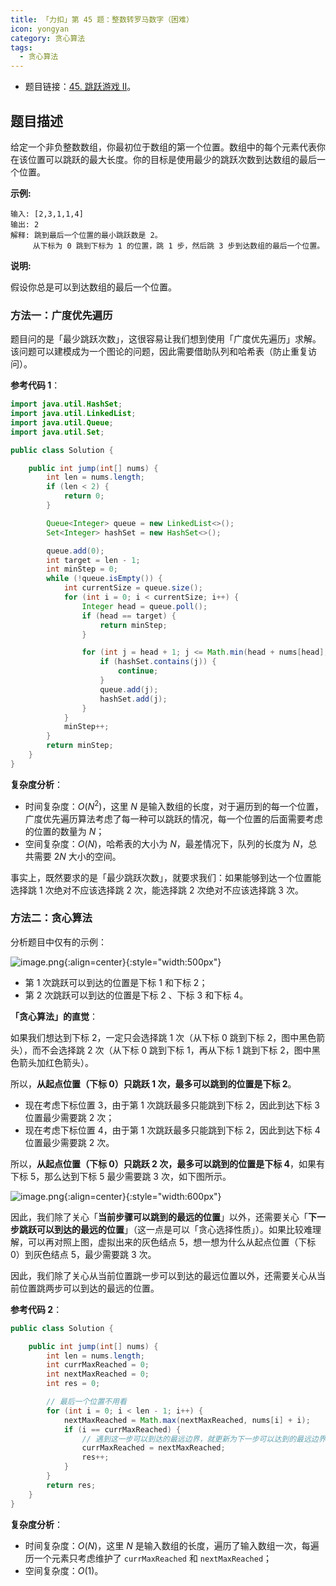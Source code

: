 ```yaml
---
title: 「力扣」第 45 题：整数转罗马数字（困难）
icon: yongyan
category: 贪心算法
tags:
  - 贪心算法
---
```


+ 题目链接：[45. 跳跃游戏 II](https://leetcode-cn.com/problems/jump-game-ii/)。


## 题目描述

给定一个非负整数数组，你最初位于数组的第一个位置。数组中的每个元素代表你在该位置可以跳跃的最大长度。你的目标是使用最少的跳跃次数到达数组的最后一个位置。

**示例:**

```
输入: [2,3,1,1,4]
输出: 2
解释: 跳到最后一个位置的最小跳跃数是 2。
     从下标为 0 跳到下标为 1 的位置，跳 1 步，然后跳 3 步到达数组的最后一个位置。
```

**说明:**

假设你总是可以到达数组的最后一个位置。

### 方法一：广度优先遍历

题目问的是「最少跳跃次数」，这很容易让我们想到使用「广度优先遍历」求解。该问题可以建模成为一个图论的问题，因此需要借助队列和哈希表（防止重复访问）。

**参考代码 1**：

```Java []
import java.util.HashSet;
import java.util.LinkedList;
import java.util.Queue;
import java.util.Set;

public class Solution {

    public int jump(int[] nums) {
        int len = nums.length;
        if (len < 2) {
            return 0;
        }

        Queue<Integer> queue = new LinkedList<>();
        Set<Integer> hashSet = new HashSet<>();

        queue.add(0);
        int target = len - 1;
        int minStep = 0;
        while (!queue.isEmpty()) {
            int currentSize = queue.size();
            for (int i = 0; i < currentSize; i++) {
                Integer head = queue.poll();
                if (head == target) {
                    return minStep;
                }

                for (int j = head + 1; j <= Math.min(head + nums[head], len - 1); j++) {
                    if (hashSet.contains(j)) {
                        continue;
                    }
                    queue.add(j);
                    hashSet.add(j);
                }
            }
            minStep++;
        }
        return minStep;
    }
}
```

**复杂度分析**：

+ 时间复杂度：$O(N^2)$，这里 $N$ 是输入数组的长度，对于遍历到的每一个位置，广度优先遍历算法考虑了每一种可以跳跃的情况，每一个位置的后面需要考虑的位置的数量为 $N$；
+ 空间复杂度：$O(N)$，哈希表的大小为 $N$，最差情况下，队列的长度为 $N$，总共需要 $2N$ 大小的空间。

事实上，既然要求的是「最少跳跃次数」，就要求我们：如果能够到达一个位置能选择跳 1 次绝对不应该选择跳 2 次，能选择跳 2 次绝对不应该选择跳 3 次。

### 方法二：贪心算法

分析题目中仅有的示例：

![image.png](https://pic.leetcode-cn.com/1615995811-whLcHj-image.png){:align=center}{:style="width:500px"}

+ 第 1 次跳跃可以到达的位置是下标 1 和下标 2；
+ 第 2 次跳跃可以到达的位置是下标 2 、下标 3 和下标 4。

**「贪心算法」的直觉**：

如果我们想达到下标 2，一定只会选择跳 1 次（从下标 0 跳到下标 2，图中黑色箭头），而不会选择跳 2 次（从下标 0 跳到下标 1，再从下标 1 跳到下标 2，图中黑色箭头加红色箭头）。

所以，**从起点位置（下标 0）只跳跃 1 次，最多可以跳到的位置是下标 2**。

+ 现在考虑下标位置 3，由于第 1 次跳跃最多只能跳到下标 2，因此到达下标 3 位置最少需要跳 2 次；
+ 现在考虑下标位置 4，由于第 1 次跳跃最多只能跳到下标 2，因此到达下标 4 位置最少需要跳 2 次。

所以，**从起点位置（下标 0）只跳跃 2 次，最多可以跳到的位置是下标 4**，如果有下标 5，那么达到下标 5 最少需要跳 3 次，如下图所示。

![image.png](https://pic.leetcode-cn.com/1615996033-bbQjwk-image.png){:align=center}{:style="width:600px"}

因此，我们除了关心「**当前步骤可以跳到的最远的位置**」以外，还需要关心「**下一步跳跃可以到达的最远的位置**」（这一点是可以「贪心选择性质」）。如果比较难理解，可以再对照上图，虚拟出来的灰色结点 5，想一想为什么从起点位置（下标 0）到灰色结点 5，最少需要跳 3 次。

因此，我们除了关心从当前位置跳一步可以到达的最远位置以外，还需要关心从当前位置跳两步可以到达的最远的位置。

**参考代码 2**：

```Java []
public class Solution {

    public int jump(int[] nums) {
        int len = nums.length;
        int currMaxReached = 0;
        int nextMaxReached = 0;
        int res = 0;

        // 最后一个位置不用看
        for (int i = 0; i < len - 1; i++) {
            nextMaxReached = Math.max(nextMaxReached, nums[i] + i);
            if (i == currMaxReached) {
                // 遇到这一步可以到达的最远边界，就更新为下一步可以达到的最远边界，并且最少步数加一
                currMaxReached = nextMaxReached;
                res++;
            }
        }
        return res;
    }
}
```

**复杂度分析**：

+ 时间复杂度：$O(N)$，这里 $N$ 是输入数组的长度，遍历了输入数组一次，每遍历一个元素只考虑维护了 `currMaxReached` 和 `nextMaxReached`；
+ 空间复杂度：$O(1)$。